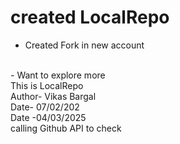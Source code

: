 # created LocalRepo
- Created Fork in new account
<br>
- Want to explore more

 <br> 
This is LocalRepo
<br>
Author- Vikas Bargal
<br>
Date- 07/02/202

<br>
Date -04/03/2025

<br>
calling Github API to check 
<br>
